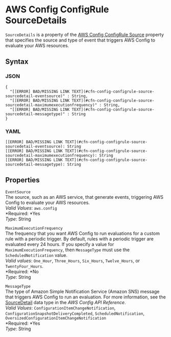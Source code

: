 # AWS Config ConfigRule SourceDetails<a name="aws-properties-config-configrule-source-sourcedetails"></a>

`SourceDetails` is a property of the [AWS Config ConfigRule Source](aws-properties-config-configrule-source.md) property that specifies the source and type of event that triggers AWS Config to evaluate your AWS resources\.

## Syntax<a name="w3ab2c21c14d460b5"></a>

### JSON<a name="aws-properties-config-configrule-source-sourcedetails-syntax.json"></a>

```
{
  "[[ERROR] BAD/MISSING LINK TEXT](#cfn-config-configrule-source-sourcedetail-eventsource)" : String,
  "[[ERROR] BAD/MISSING LINK TEXT](#cfn-config-configrule-source-sourcedetail-maximumexecutionfrequency)" : String,
  "[[ERROR] BAD/MISSING LINK TEXT](#cfn-config-configrule-source-sourcedetail-messagetype)" : String
}
```

### YAML<a name="aws-properties-config-configrule-source-sourcedetails-syntax.yaml"></a>

```
[[ERROR] BAD/MISSING LINK TEXT](#cfn-config-configrule-source-sourcedetail-eventsource): String
[[ERROR] BAD/MISSING LINK TEXT](#cfn-config-configrule-source-sourcedetail-maximumexecutionfrequency): String
[[ERROR] BAD/MISSING LINK TEXT](#cfn-config-configrule-source-sourcedetail-messagetype): String
```

## Properties<a name="w3ab2c21c14d460b7"></a>

`EventSource`  
The source, such as an AWS service, that generate events, triggering AWS Config to evaluate your AWS resources\.  
*Valid Values*: `aws.config`  
*Required: *Yes  
*Type*: String

`MaximumExecutionFrequency`  
The frequency that you want AWS Config to run evaluations for a custom rule with a periodic trigger\. By default, rules with a periodic trigger are evaluated every 24 hours\. If you specify a value for `MaximumExecutionFrequency`, then `MessageType` must use the `ScheduledNotification` value\.  
*Valid values*: `One_Hour`, `Three_Hours`, `Six_Hours`, `Twelve_Hours`, or `TwentyFour_Hours`\.  
*Required: *No  
*Type*: String

`MessageType`  
The type of Amazon Simple Notification Service \(Amazon SNS\) message that triggers AWS Config to run an evaluation\. For more information, see the [SourceDetail](http://docs.aws.amazon.com/config/latest/APIReference/API_SourceDetail.html) data type in the *AWS Config API Reference*\.  
*Valid Values*: `ConfigurationItemChangeNotification`, `ConfigurationSnapshotDeliveryCompleted`, `ScheduledNotification`, `OversizedConfigurationItemChangeNotification`  
*Required: *Yes  
*Type*: String